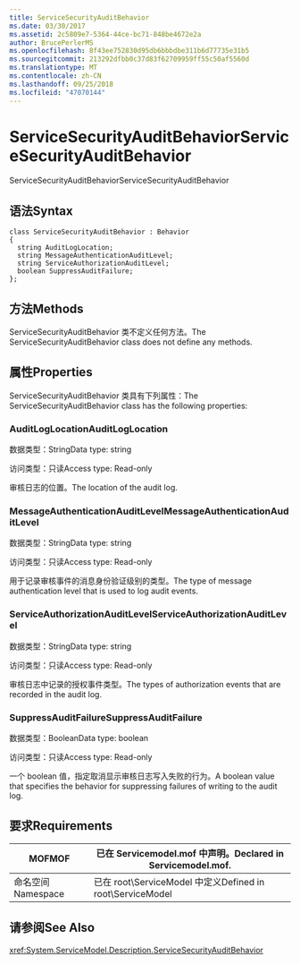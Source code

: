 ```yaml
---
title: ServiceSecurityAuditBehavior
ms.date: 03/30/2017
ms.assetid: 2c5809e7-5364-44ce-bc71-848be4672e2a
author: BrucePerlerMS
ms.openlocfilehash: 8f43ee752830d95db6bbbdbe311b6d77735e31b5
ms.sourcegitcommit: 213292dfbb0c37d83f62709959ff55c50af5560d
ms.translationtype: MT
ms.contentlocale: zh-CN
ms.lasthandoff: 09/25/2018
ms.locfileid: "47070144"
---
```

# <a name="servicesecurityauditbehavior"></a><span data-ttu-id="4c4c7-102">ServiceSecurityAuditBehavior</span><span class="sxs-lookup"><span data-stu-id="4c4c7-102">ServiceSecurityAuditBehavior</span></span>
<span data-ttu-id="4c4c7-103">ServiceSecurityAuditBehavior</span><span class="sxs-lookup"><span data-stu-id="4c4c7-103">ServiceSecurityAuditBehavior</span></span>  
  
## <a name="syntax"></a><span data-ttu-id="4c4c7-104">语法</span><span class="sxs-lookup"><span data-stu-id="4c4c7-104">Syntax</span></span>  
  
```  
class ServiceSecurityAuditBehavior : Behavior  
{  
  string AuditLogLocation;  
  string MessageAuthenticationAuditLevel;  
  string ServiceAuthorizationAuditLevel;  
  boolean SuppressAuditFailure;  
};  
```  
  
## <a name="methods"></a><span data-ttu-id="4c4c7-105">方法</span><span class="sxs-lookup"><span data-stu-id="4c4c7-105">Methods</span></span>  
 <span data-ttu-id="4c4c7-106">ServiceSecurityAuditBehavior 类不定义任何方法。</span><span class="sxs-lookup"><span data-stu-id="4c4c7-106">The ServiceSecurityAuditBehavior class does not define any methods.</span></span>  
  
## <a name="properties"></a><span data-ttu-id="4c4c7-107">属性</span><span class="sxs-lookup"><span data-stu-id="4c4c7-107">Properties</span></span>  
 <span data-ttu-id="4c4c7-108">ServiceSecurityAuditBehavior 类具有下列属性：</span><span class="sxs-lookup"><span data-stu-id="4c4c7-108">The ServiceSecurityAuditBehavior class has the following properties:</span></span>  
  
### <a name="auditloglocation"></a><span data-ttu-id="4c4c7-109">AuditLogLocation</span><span class="sxs-lookup"><span data-stu-id="4c4c7-109">AuditLogLocation</span></span>  
 <span data-ttu-id="4c4c7-110">数据类型：String</span><span class="sxs-lookup"><span data-stu-id="4c4c7-110">Data type: string</span></span>  
  
 <span data-ttu-id="4c4c7-111">访问类型：只读</span><span class="sxs-lookup"><span data-stu-id="4c4c7-111">Access type: Read-only</span></span>  
  
 <span data-ttu-id="4c4c7-112">审核日志的位置。</span><span class="sxs-lookup"><span data-stu-id="4c4c7-112">The location of the audit log.</span></span>  
  
### <a name="messageauthenticationauditlevel"></a><span data-ttu-id="4c4c7-113">MessageAuthenticationAuditLevel</span><span class="sxs-lookup"><span data-stu-id="4c4c7-113">MessageAuthenticationAuditLevel</span></span>  
 <span data-ttu-id="4c4c7-114">数据类型：String</span><span class="sxs-lookup"><span data-stu-id="4c4c7-114">Data type: string</span></span>  
  
 <span data-ttu-id="4c4c7-115">访问类型：只读</span><span class="sxs-lookup"><span data-stu-id="4c4c7-115">Access type: Read-only</span></span>  
  
 <span data-ttu-id="4c4c7-116">用于记录审核事件的消息身份验证级别的类型。</span><span class="sxs-lookup"><span data-stu-id="4c4c7-116">The type of message authentication level that is used to log audit events.</span></span>  
  
### <a name="serviceauthorizationauditlevel"></a><span data-ttu-id="4c4c7-117">ServiceAuthorizationAuditLevel</span><span class="sxs-lookup"><span data-stu-id="4c4c7-117">ServiceAuthorizationAuditLevel</span></span>  
 <span data-ttu-id="4c4c7-118">数据类型：String</span><span class="sxs-lookup"><span data-stu-id="4c4c7-118">Data type: string</span></span>  
  
 <span data-ttu-id="4c4c7-119">访问类型：只读</span><span class="sxs-lookup"><span data-stu-id="4c4c7-119">Access type: Read-only</span></span>  
  
 <span data-ttu-id="4c4c7-120">审核日志中记录的授权事件类型。</span><span class="sxs-lookup"><span data-stu-id="4c4c7-120">The types of authorization events that are recorded in the audit log.</span></span>  
  
### <a name="suppressauditfailure"></a><span data-ttu-id="4c4c7-121">SuppressAuditFailure</span><span class="sxs-lookup"><span data-stu-id="4c4c7-121">SuppressAuditFailure</span></span>  
 <span data-ttu-id="4c4c7-122">数据类型：Boolean</span><span class="sxs-lookup"><span data-stu-id="4c4c7-122">Data type: boolean</span></span>  
  
 <span data-ttu-id="4c4c7-123">访问类型：只读</span><span class="sxs-lookup"><span data-stu-id="4c4c7-123">Access type: Read-only</span></span>  
  
 <span data-ttu-id="4c4c7-124">一个 boolean 值，指定取消显示审核日志写入失败的行为。</span><span class="sxs-lookup"><span data-stu-id="4c4c7-124">A boolean value that specifies the behavior for suppressing failures of writing to the audit log.</span></span>  
  
## <a name="requirements"></a><span data-ttu-id="4c4c7-125">要求</span><span class="sxs-lookup"><span data-stu-id="4c4c7-125">Requirements</span></span>  
  
|<span data-ttu-id="4c4c7-126">MOF</span><span class="sxs-lookup"><span data-stu-id="4c4c7-126">MOF</span></span>|<span data-ttu-id="4c4c7-127">已在 Servicemodel.mof 中声明。</span><span class="sxs-lookup"><span data-stu-id="4c4c7-127">Declared in Servicemodel.mof.</span></span>|  
|---------|-----------------------------------|  
|<span data-ttu-id="4c4c7-128">命名空间</span><span class="sxs-lookup"><span data-stu-id="4c4c7-128">Namespace</span></span>|<span data-ttu-id="4c4c7-129">已在 root\ServiceModel 中定义</span><span class="sxs-lookup"><span data-stu-id="4c4c7-129">Defined in root\ServiceModel</span></span>|  
  
## <a name="see-also"></a><span data-ttu-id="4c4c7-130">请参阅</span><span class="sxs-lookup"><span data-stu-id="4c4c7-130">See Also</span></span>  
 <xref:System.ServiceModel.Description.ServiceSecurityAuditBehavior>
